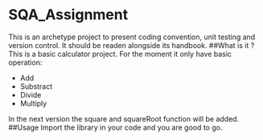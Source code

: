 # SQA_Assignment
This is an archetype project to present coding convention, unit testing and version control.
    It should be readen alongside its handbook.
 ##What is it ?
 This is a basic calculator project. For the moment it only have basic operation: 
  * Add
  * Substract
  * Divide
  * Multiply
 
 In the next version the square and squareRoot function will be added. 
 ##Usage
 Import the library in your code and you are good to go. 